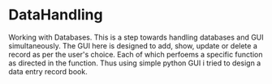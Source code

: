 # DataHandling
Working with Databases.
This is a step towards handling databases and GUI simultaneously.
The GUI here is designed to add, show, update or delete a record as per the user's choice.
Each of which perfoems a specific function as directed in the function.
Thus using simple python GUI i tried to design a data entry record book.
